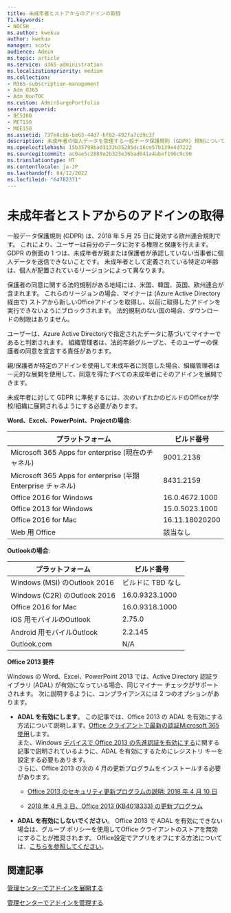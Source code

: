 ```yaml
---
title: 未成年者とストアからのアドインの取得
f1.keywords:
- NOCSH
ms.author: kwekua
author: kwekua
manager: scotv
audience: Admin
ms.topic: article
ms.service: o365-administration
ms.localizationpriority: medium
ms.collection:
- M365-subscription-management
- Adm_O365
- Adm_NonTOC
ms.custom: AdminSurgePortfolio
search.appverid:
- BCS160
- MET150
- MOE150
ms.assetid: 737e8c86-be63-44d7-bf02-492fa7cd9c3f
description: 未成年者の個人データを管理する一般データ保護規則 (GDPR) 規制について説明します。
ms.openlocfilehash: 15b35798ba03132b35285dc16ce57b139e4d7222
ms.sourcegitcommit: ac0ae5c2888e2b323e36bad041a4abef196c9c96
ms.translationtype: MT
ms.contentlocale: ja-JP
ms.lasthandoff: 04/12/2022
ms.locfileid: "64782371"
---
```

# <a name="minors-and-acquiring-add-ins-from-the-store"></a>未成年者とストアからのアドインの取得

一般データ保護規則 (GDPR) は、2018 年 5 月 25 日に発効する欧州連合規則です。 これにより、ユーザーは自分のデータに対する権限と保護を行えます。 GDPR の側面の 1 つは、未成年者が親または保護者が承認していない当事者に個人データを送信できないことです。 未成年者として定義されている特定の年齢は、個人が配置されているリージョンによって異なります。

保護者の同意に関する法的規制がある地域には、米国、韓国、英国、欧州連合が含まれます。 これらのリージョンの場合、マイナーは (Azure Active Directory経由で) ストアから新しいOfficeアドインを取得し、以前に取得したアドインを実行できないようにブロックされます。 法的規制のない国の場合、ダウンロードの制限はありません。

ユーザーは、Azure Active Directoryで指定されたデータに基づいてマイナーであると判断されます。 組織管理者は、法的年齢グループと、そのユーザーの保護者の同意を宣言する責任があります。

親/保護者が特定のアドインを使用して未成年者に同意した場合、組織管理者は一元的な展開を使用して、同意を得たすべての未成年者にそのアドインを展開できます。

未成年者に対して GDPR に準拠するには、次のいずれかのビルドのOfficeが学校/組織に展開されるようにする必要があります。

 **Word、Excel、PowerPoint、Projectの場合**:

|プラットフォーム|ビルド番号|
|---|---|
|Microsoft 365 Apps for enterprise (現在のチャネル)|9001.2138|
|Microsoft 365 Apps for enterprise (半期Enterprise チャネル)|8431.2159|
|Office 2016 for Windows|16.0.4672.1000|
|Office 2013 for Windows|15.0.5023.1000|
|Office 2016 for Mac|16.11.18020200|
|Web 用 Office|該当なし|

 **Outlookの場合**:

|プラットフォーム|ビルド番号|
|---|---|
|Windows (MSI) のOutlook 2016|ビルドに TBD なし|
|Windows (C2R) のOutlook 2016|16.0.9323.1000|
|Office 2016 for Mac|16.0.9318.1000|
|iOS 用モバイルのOutlook|2.75.0|
|Android 用モバイルOutlook|2.2.145|
|Outlook.com|N/A|

 **Office 2013 要件**

Windows の Word、Excel、PowerPoint 2013 では、Active Directory 認証ライブラリ (ADAL) が有効になっている場合、同じマイナー チェックがサポートされます。 次に説明するように、コンプライアンスには 2 つのオプションがあります。

- **ADAL を有効にします**。 この記事では、Office 2013 の ADAL を有効にする方法について説明します。[Office クライアントで最新の認証Microsoft 365使用](../../enterprise/modern-auth-for-office-2013-and-2016.md)します。<br/>また、Windows [デバイスで Office 2013 の先進認証を有効にする](../security-and-compliance/enable-modern-authentication.md)に関する記事で説明されているように、ADAL を有効にするためにレジストリ キーを設定する必要もあります。<br/>さらに、Office 2013 の次の 4 月の更新プログラムをインストールする必要があります。

  - [Office 2013 のセキュリティ更新プログラムの説明: 2018 年 4 月 10 日](https://support.microsoft.com/help/4018330/description-of-the-security-update-for-office-2013-april-10-2018)

  - [2018 年 4 月 3 日、Office 2013 (KB4018333) の更新プログラム](https://support.microsoft.com/help/4018333/april-3-2018-update-for-office-2013-kb4018333)

- **ADAL を有効にしないでください**。 Office 2013 で ADAL を有効にできない場合は、グループ ポリシーを使用してOffice クライアントのストアを無効にすることが推奨されます。 Office設定でアプリをオフにする方法については、[こちらを参照してください](/previous-versions/office/office-2013-resource-kit/cc178992(v=office.15))。

## <a name="related-articles"></a>関連記事

[管理センターでアドインを展開する](./manage-deployment-of-add-ins.md)

[管理センターでアドインを管理する](./manage-addins-in-the-admin-center.md)
